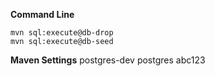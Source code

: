 **Command Line**

    mvn sql:execute@db-drop
    mvn sql:execute@db-seed
    
**Maven Settings**
    <!-- put this somewhere in directory below -->
    <!-- <USERHOME>/.m2/settings.xml -->
    <servers>
        <server>
            <id>postgres-dev</id>
            <username>postgres</username>
            <password>abc123</password>
        </server>
    </servers>

